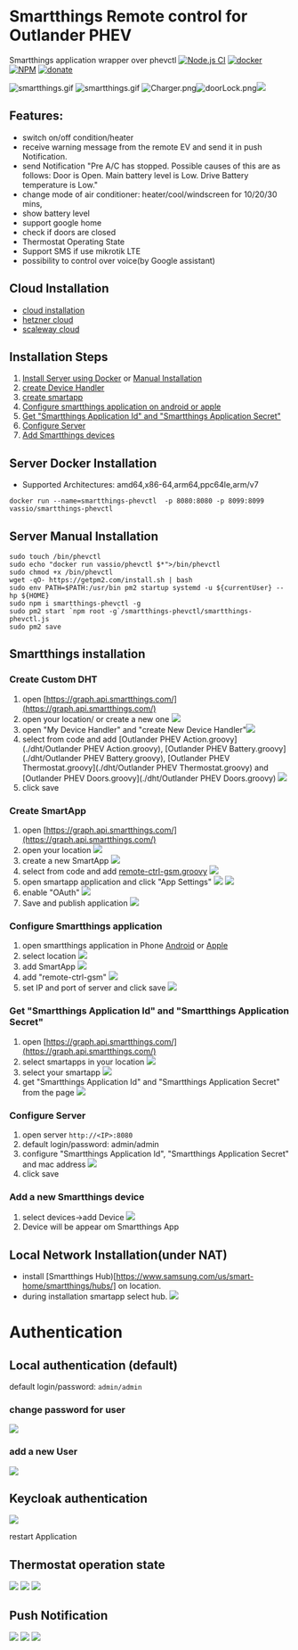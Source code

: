 # Smartthings Remote control for Outlander PHEV
Smartthings application wrapper over phevctl
[![Node.js CI](https://github.com/vzakharchenko/smartthings-phevctl/actions/workflows/build.yml/badge.svg)](https://github.com/vzakharchenko/smartthings-phevctl/actions/workflows/build.yml)
[![docker](https://github.com/vzakharchenko/smartthings-phevctl/actions/workflows/docker.yml/badge.svg)](https://github.com/vzakharchenko/smartthings-phevctl/actions/workflows/docker.yml)
[![NPM](https://nodei.co/npm/smartthings-phevctl.png)](https://npmjs.org/package/smartthings-phevctl)
[![donate](https://www.paypalobjects.com/en_US/i/btn/btn_donateCC_LG.gif)](https://secure.wayforpay.com/button/b7a954a7c7177)

![smartthings.gif](./img/smartthings.gif)
![smartthings.gif](./img/smartthings1.gif)
![Charger.png](./img/Charger.png)![doorLock.png](./img/doorLock.png)![](./img/message1.png)

## Features:
- switch on/off condition/heater
- receive warning message from the remote EV and send it in push Notification.
- send Notification "Pre A/C has stopped. Possible causes of this are as follows: Door is Open. Main battery level is Low. Drive Battery temperature is Low."
- change mode of air conditioner: heater/cool/windscreen for 10/20/30 mins,
- show battery level
- support google home
- check if doors are closed
- Thermostat Operating State
- Support SMS if use mikrotik LTE
- possibility to control over voice(by Google assistant)

## Cloud Installation
- [cloud installation](https://github.com/vzakharchenko/remote-ctrl-gsm/blob/master/cloud/README.md)
- [hetzner cloud](https://github.com/vzakharchenko/remote-ctrl-gsm/wiki/gsm-extender-hetzner-cloud)
- [scaleway cloud](https://github.com/vzakharchenko/remote-ctrl-gsm/wiki/gsm-extender-scaleway-cloud)

## Installation Steps
1. [Install Server using Docker](https://github.com/vzakharchenko/smartthings-phevctl#server-docker-installation) or  [Manual Installation](https://github.com/vzakharchenko/smartthings-phevctl#server-manual-installation)
2. [create Device Handler](https://github.com/vzakharchenko/smartthings-phevctl#create-custom-dht)
3. [create smartapp](https://github.com/vzakharchenko/smartthings-phevctl#create-smartapp)
4. [Configure smartthings application on android or apple](https://github.com/vzakharchenko/smartthings-phevctl#configure-smartthings-application)
5. [Get "Smartthings Application Id" and "Smartthings Application Secret"](https://github.com/vzakharchenko/smartthings-phevctl#get-smartthings-application-id-and-smartthings-application-secret)
6. [Configure Server](https://github.com/vzakharchenko/smartthings-phevctl#configure-server)
7. [Add Smartthings devices](https://github.com/vzakharchenko/smartthings-phevctl#add-a-new-smartthings-device)

## Server Docker Installation
- Supported Architectures: amd64,x86-64,arm64,ppc64le,arm/v7
```
docker run --name=smartthings-phevctl  -p 8080:8080 -p 8099:8099 vassio/smartthings-phevctl
```
## Server Manual Installation
```
sudo touch /bin/phevctl
sudo echo "docker run vassio/phevctl $*">/bin/phevctl
sudo chmod +x /bin/phevctl
wget -qO- https://getpm2.com/install.sh | bash
sudo env PATH=$PATH:/usr/bin pm2 startup systemd -u ${currentUser} --hp ${HOME}
sudo npm i smartthings-phevctl -g
sudo pm2 start `npm root -g`/smartthings-phevctl/smartthings-phevctl.js
sudo pm2 save
```


## Smartthings installation

### Create Custom DHT
1. open [https://graph.api.smartthings.com/](https://graph.api.smartthings.com/)
2. open your location/ or create a new one ![](./img/dht1.png)
3. open "My Device Handler" and "create New Device Handler"![](./img/dht2.png)
4. select from code and add [Outlander PHEV Action.groovy](./dht/Outlander PHEV Action.groovy), [Outlander PHEV Battery.groovy](./dht/Outlander PHEV Battery.groovy), [Outlander PHEV Thermostat.groovy](./dht/Outlander PHEV Thermostat.groovy) and [Outlander PHEV Doors.groovy](./dht/Outlander PHEV Doors.groovy) ![](./img/dht3.png)
5. click save

### Create SmartApp
1. open [https://graph.api.smartthings.com/](https://graph.api.smartthings.com/)
2. open your location ![](./img/dht1.png)
3. create a new SmartApp ![](./img/smartapp1.png)
4. select from code and add [remote-ctrl-gsm.groovy](./smartapp/remote-ctrl-gsm.groovy)  ![](./img/smartapp2.png)
5. open smartapp application and click "App Settings"  ![](./img/smartapp3.png) ![](./img/smartapp4.png)
6. enable "OAuth" ![](./img/smartapp5.png)
7. Save and publish application  ![](./img/smartapp6.png)

### Configure Smartthings application

1. open smartthings application in Phone [Android](https://play.google.com/store/apps/details?id=com.samsung.android.oneconnect) or [Apple](https://apps.apple.com/us/app/smartthings/id1222822904)
2. select location ![](./img/smartthings1.png)
3. add SmartApp ![](./img/smartthings2.png)
4. add "remote-ctrl-gsm" ![](./img/smartthings3.png)
5. set IP and port of server and click save ![](./img/smartthings4.png)

### Get "Smartthings Application Id" and "Smartthings Application Secret"
1. open [https://graph.api.smartthings.com/](https://graph.api.smartthings.com/)
2. select smartapps in your location ![](./img/smartapp7.png)
3. select your smartapp ![](./img/smartapp8.png)
4. get "Smartthings Application Id" and "Smartthings Application Secret" from the page ![](./img/smartapp9.png)

### Configure Server

1. open server ```http://<IP>:8080```
2. default login/password: admin/admin
3. configure "Smartthings Application Id", "Smartthings Application Secret" and mac address ![](./img/settings.png)
4. click save

### Add a new Smartthings device
1. select devices->add Device ![](./img/addDevice.png)
2. Device will be appear om Smartthings App

## Local Network Installation(under NAT)
- install [Smartthings Hub)[https://www.samsung.com/us/smart-home/smartthings/hubs/] on location.
- during installation smartapp select hub. ![](./img/smartapp10.png)

# Authentication
## Local authentication (default)
default login/password: ```admin/admin```
### change password for user
![](./img/users1.png)

### add a new User
![](./img/users2.png)

## Keycloak authentication

![](./img/keycloak.png)

restart Application

## Thermostat operation state
![](./img/thermo1.png)
![](./img/thermo2.png)
![](./img/thermo3.png)


## Push Notification
![](./img/message3.png)
![](./img/message1.png)
![](./img/message2.png)



